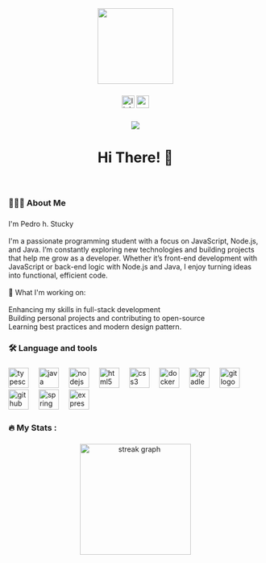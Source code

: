 <div align="center">
  <img height="150" src="https://media.giphy.com/media/l040crQEyNGispxaVL/giphy.gif?cid=ecf05e47nxhrbf14zn4ikv3kujhcayqj7i2c7irub09im6ru&ep=v1_stickers_related&rid=giphy.gif&ct=s"  />
</div>

###

<div align="center">
  <img src="https://img.shields.io/static/v1?message=LinkedIn&logo=linkedin&label=&color=346E9B&logoColor=white&labelColor=&style=for-the-badge" height="25" alt="linkedin logo" href="www.linkedin.com/in/pedro-h-stucky-67b9a525b" />
  <img src="https://img.shields.io/static/v1?message=Gmail&logo=gmail&label=&color=346E9B&logoColor=white&labelColor=&style=for-the-badge" height="25" alt="gmail logo" href="pedrostucky@gmail.com" />
</div>

###

<div align="center">
  <img src="https://visitor-badge.laobi.icu/badge?page_id=pedrohstucky.pedrohstucky&"  />
</div>

###

<h1 align="center">Hi There! 👋</h1>

###

<br clear="both">

<h3 align="left">🧑🏻‍💻 About Me</h3>

###

<p align="left">I'm Pedro h. Stucky<br><br>I'm a passionate programming student with a focus on JavaScript, Node.js, and Java. I’m constantly exploring new technologies and building projects that help me grow as a developer. Whether it’s front-end development with JavaScript or back-end logic with Node.js and Java, I enjoy turning ideas into functional, efficient code.<br><br>🚀 What I'm working on:<br><br>    Enhancing my skills in full-stack development<br>    Building personal projects and contributing to open-source<br>  Learning best practices and modern design pattern.</p>

###

<h3 align="left">🛠 Language and tools</h3>

###

<div align="left">
  <img src="https://cdn.jsdelivr.net/gh/devicons/devicon/icons/typescript/typescript-original.svg" height="40" alt="typescript logo"  />
  <img width="12" />
  <img src="https://cdn.jsdelivr.net/gh/devicons/devicon/icons/java/java-original.svg" height="40" alt="java logo"  />
  <img width="12" />
  <img src="https://cdn.jsdelivr.net/gh/devicons/devicon/icons/nodejs/nodejs-original.svg" height="40" alt="nodejs logo"  />
  <img width="12" />
  <img src="https://cdn.jsdelivr.net/gh/devicons/devicon/icons/html5/html5-original.svg" height="40" alt="html5 logo"  />
  <img width="12" />
  <img src="https://cdn.jsdelivr.net/gh/devicons/devicon/icons/css3/css3-original.svg" height="40" alt="css3 logo"  />
  <img width="12" />
  <img src="https://cdn.jsdelivr.net/gh/devicons/devicon/icons/docker/docker-original.svg" height="40" alt="docker logo"  />
  <img width="12" />
  <img src="https://cdn.jsdelivr.net/gh/devicons/devicon/icons/gradle/gradle-original.svg" height="40" alt="gradle logo"  />
  <img width="12" />
  <img src="https://cdn.jsdelivr.net/gh/devicons/devicon/icons/git/git-original.svg" height="40" alt="git logo"  />
  <img width="12" />
  <img src="https://cdn.jsdelivr.net/gh/devicons/devicon/icons/github/github-original.svg" height="40" alt="github logo"  />
  <img width="12" />
  <img src="https://cdn.jsdelivr.net/gh/devicons/devicon/icons/spring/spring-original.svg" height="40" alt="spring logo"  />
  <img width="12" />
  <img src="https://cdn.jsdelivr.net/gh/devicons/devicon/icons/express/express-original.svg" height="40" alt="express logo"  />
  <img width="12" />
</div>

###

<h3 align="left">🔥   My Stats :</h3>

###

<div align="center">
  <img src="https://streak-stats.demolab.com?user=pedrohstucky&locale=en&mode=daily&theme=dark&hide_border=false&border_radius=5&order=3" height="220" alt="streak graph"  />
</div>

###
